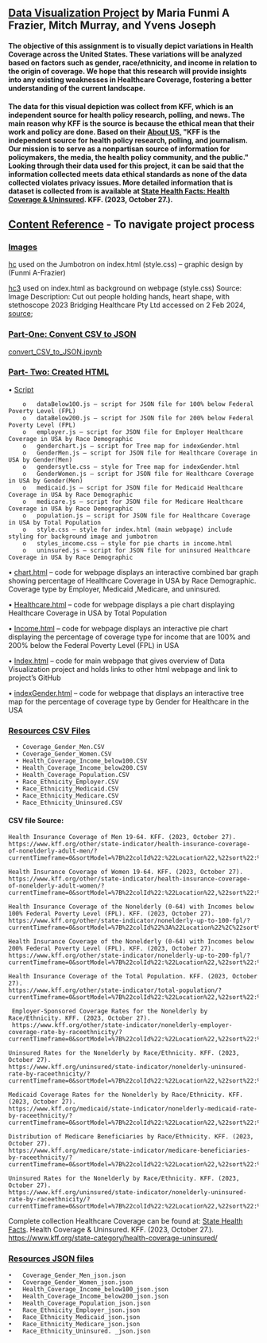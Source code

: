 ## <ins>Data Visualization Project</ins> by Maria Funmi A Frazier, Mitch Murray, and Yvens Joseph


#### The objective of this assignment is to visually depict variations in Health Coverage across the United States. These variations will be analyzed based on factors such as gender, race/ethnicity, and income in relation to the origin of coverage. We hope that this research will provide insights into any existing weaknesses in Healthcare Coverage, fostering a better understanding of the current landscape.

#### The data for this visual depiction was collect from KFF, which is an independent source for health policy research, polling, and news. The main reason why KFF is the source is because the ethical mean that their work and policy are done. Based on their [About US,](https://www.kff.org/about-us/) "KFF is the independent source for health policy research, polling, and journalism. Our mission is to serve as a nonpartisan source of information for policymakers, the media, the health policy community, and the public." Looking through their data used for this project, it can be said that the information collected meets data ethical standards as none of the data collected violates privacy issues.  More detailed information that is dataset is collected from is available at [State Health Facts: Health Coverage & Uninsured](https://www.kff.org/state-category/health-coverage-uninsured/ ). KFF. (2023, October 27.).

##  <ins>Content Reference</ins> - To navigate project process

### <ins>Images<ins> 

  [hc](/Images/)
  used on the Jumbotron on index.html (style.css) – graphic design by (Funmi A-Frazier)
  
  [hc3](/images/) 
  used on index.html as background on webpage (style.css) 
  Source: Image Description: Cut out people holding hands, heart shape, with stethoscope 2023 Bridging Healthcare Pty Ltd accessed on 2 Feb 2024,   
  [source](https://www.bridginghealth.com.au/offsite/diagnostics/);
  
### <ins>Part-One: Convent CSV to JSON</ins>

[convert_CSV_to_JSON.ipynb](/Part_One_Convert_CSV_to_JSON/)

### <ins>Part- Two: Created HTML<ins>

•	[<ins>Script</ins>](Part_Two_Create_html/script/)

        o	dataBelow100.js – script for JSON file for 100% below Federal Poverty Level (FPL)
        o	dataBelow200.js – script for JSON file for 200% below Federal Poverty Level (FPL)
        o	employer.js – script for JSON file for Employer Healthcare Coverage in USA by Race Demographic
        o	genderchart.js – script for Tree map for indexGender.html
        o	GenderMen.js – script for JSON file for Healthcare Coverage in USA by Gender(Men)
        o	gendersytle.css – style for Tree map for indexGender.html
        o	GenderWomen.js – script for JSON file for Healthcare Coverage in USA by Gender(Men)
        o	medicaid.js – script for JSON file for Medicaid Healthcare Coverage in USA by Race Demographic
        o	medicare.js – script for JSON file for Medicare Healthcare Coverage in USA by Race Demographic
        o	population.js – script for JSON file for Healthcare Coverage in USA by Total Population
        o	style.css – style for index.html (main webpage) include styling for background image and jumbotron
        o	styles_income.css – style for pie charts in income.html
        o	uninsured.js – script for JSON file for uninsured Healthcare Coverage in USA by Race Demographic
        
•	[chart.html](/Part_Two_Create_html/chart.html/) – code for webpage displays an interactive combined bar graph showing percentage of Healthcare Coverage in USA by Race Demographic. Coverage type by Employer, Medicaid ,Medicare, and uninsured.

•	[Healthcare.html](/Part_Two_Create_html/Healthcare.html/) – code for webpage displays a pie chart displaying Healthcare Coverage in USA by Total Population

•	[Income.html](/Part_Two_Create_html/Income.html/) – code for webpage displays an interactive pie chart displaying the percentage of coverage type for income that are 100% and 200% below the Federal Poverty Level (FPL) in USA

•	[Index.html](/Part_Two_Create_html/index.html/) – code for main webpage that gives overview of Data Visualization project and holds links to other html webpage and link to project’s GitHub

•	[indexGender.html](/Part_Two_Create_html/indexGender.html/) – code for webpage that displays an interactive tree map for the percentage of coverage type by Gender for Healthcare in the USA

### [<ins>Resources CSV Files</ins>](/Resoruces/)

      •	Coverage_Gender_Men.CSV
      •	Coverage_Gender_Women.CSV
      •	Health_Coverage_Income_below100.CSV
      •	Health_Coverage_Income_below200.CSV
      •	Health_Coverage_Population.CSV
      •	Race_Ethnicity_Employer.CSV
      •	Race_Ethnicity_Medicaid.CSV
      •	Race_Ethnicity_Medicare.CSV
      •	Race_Ethnicity_Uninsured.CSV
      
  #### CSV file Source:
      
    Health Insurance Coverage of Men 19-64. KFF. (2023, October 27). 
    https://www.kff.org/other/state-indicator/health-insurance-coverage-of-nonelderly-adult-men/?currentTimeframe=0&sortModel=%7B%22colId%22:%22Location%22,%22sort%22:%22asc%22%7D
   
    Health Insurance Coverage of Women 19-64. KFF. (2023, October 27). 
    https://www.kff.org/other/state-indicator/health-insurance-coverage-of-nonelderly-adult-women/?currentTimeframe=0&sortModel=%7B%22colId%22:%22Location%22,%22sort%22:%22asc%22%7D
   
    Health Insurance Coverage of the Nonelderly (0-64) with Incomes below 100% Federal Poverty Level (FPL). KFF. (2023, October 27). 
    https://www.kff.org/other/state-indicator/nonelderly-up-to-100-fpl/?currentTimeframe=0&sortModel=%7B%22colId%22%3A%22Location%22%2C%22sort%22%3A%22asc%22%7D
    
    Health Insurance Coverage of the Nonelderly (0-64) with Incomes below 200% Federal Poverty Level (FPL). KFF. (2023, October 27). 
    https://www.kff.org/other/state-indicator/nonelderly-up-to-200-fpl/?currentTimeframe=0&sortModel=%7B%22colId%22:%22Location%22,%22sort%22:%22asc%22%7D
     
    Health Insurance Coverage of the Total Population. KFF. (2023, October 27). 
    https://www.kff.org/other/state-indicator/total-population/?currentTimeframe=0&sortModel=%7B%22colId%22:%22Location%22,%22sort%22:%22asc%22%7D
    
     Employer-Sponsored Coverage Rates for the Nonelderly by Race/Ethnicity. KFF. (2023, October 27). 
     https://www.kff.org/other/state-indicator/nonelderly-employer-coverage-rate-by-raceethnicity/?currentTimeframe=0&sortModel=%7B%22colId%22:%22Location%22,%22sort%22:%22asc%22%7D
    
    Uninsured Rates for the Nonelderly by Race/Ethnicity. KFF. (2023, October 27).  
    https://www.kff.org/uninsured/state-indicator/nonelderly-uninsured-rate-by-raceethnicity/?currentTimeframe=0&sortModel=%7B%22colId%22:%22Location%22,%22sort%22:%22asc%22%7D
    
    Medicaid Coverage Rates for the Nonelderly by Race/Ethnicity. KFF. (2023, October 27). 
    https://www.kff.org/medicaid/state-indicator/nonelderly-medicaid-rate-by-raceethnicity/?currentTimeframe=0&sortModel=%7B%22colId%22:%22Location%22,%22sort%22:%22asc%22%7D
    
    Distribution of Medicare Beneficiaries by Race/Ethnicity. KFF. (2023, October 27).  
    https://www.kff.org/medicare/state-indicator/medicare-beneficiaries-by-raceethnicity/?currentTimeframe=0&sortModel=%7B%22colId%22:%22Location%22,%22sort%22:%22asc%22%7D

    Uninsured Rates for the Nonelderly by Race/Ethnicity. KFF. (2023, October 27).  
    https://www.kff.org/uninsured/state-indicator/nonelderly-uninsured-rate-by-raceethnicity/?  currentTimeframe=0&sortModel=%7B%22colId%22:%22Location%22,%22sort%22:%22asc%22%7D

  Complete collection Healthcare Coverage can be found at: 
    [State Health Facts](https://www.kff.org/state-category/health-coverage-uninsured/). Health Coverage & Uninsured. KFF. (2023, October 27.). 
    https://www.kff.org/state-category/health-coverage-uninsured/ 

### [<ins>Resources JSON files</ins>](/Resources_json/)

    •	Coverage_Gender_Men_json.json
    •	Coverage_Gender_Women_json.json
    •	Health_Coverage_Income_below100_json.json
    •	Health_Coverage_Income_below200_json.json
    •	Health_Coverage_Population_json.json
    •	Race_Ethnicity_Employer_json.json
    •	Race_Ethnicity_Medicaid_json.json
    •	Race_Ethnicity_Medicare_json.json
    •	Race_Ethnicity_Uninsured. _json.json



